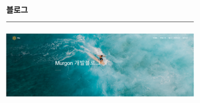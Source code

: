 

## 블로그
---
<div align="center">
  <br>
  <a href="https://daegon0130.github.io/">
    <img alt="블로그 화면" src="/assets/images/banners/readme_pic.PNG">
  </a>

</div>
